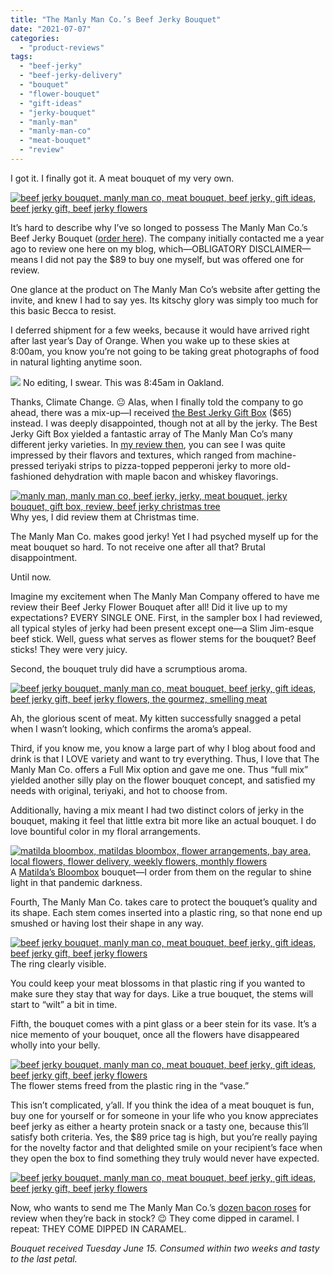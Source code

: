 ```yaml
---
title: "The Manly Man Co.’s Beef Jerky Bouquet"
date: "2021-07-07"
categories:
  - "product-reviews"
tags:
  - "beef-jerky"
  - "beef-jerky-delivery"
  - "bouquet"
  - "flower-bouquet"
  - "gift-ideas"
  - "jerky-bouquet"
  - "manly-man"
  - "manly-man-co"
  - "meat-bouquet"
  - "review"
---
```


I got it. I finally got it. A meat bouquet of my very own.

[![beef jerky bouquet, manly man co, meat bouquet, beef jerky, gift ideas, beef jerky gift, beef jerky flowers](https://thegourmez-wpmedia.s3.amazonaws.com/2021/07/Beef-Jerky-Bouquet-007-368x500.png)](https://thegourmez-wpmedia.s3.amazonaws.com/2021/07/Beef-Jerky-Bouquet-007.png)

It’s hard to describe why I’ve so longed to possess The Manly Man Co.’s Beef Jerky Bouquet ([order here](https://manlymanco.com/products/flowers)). The company initially contacted me a year ago to review one here on my blog, which­—OBLIGATORY DISCLAIMER—means I did not pay the $89 to buy one myself, but was offered one for review.

One glance at the product on The Manly Man Co’s website after getting the invite, and knew I had to say yes. Its kitschy glory was simply too much for this basic Becca to resist.

I deferred shipment for a few weeks, because it would have arrived right after last year’s Day of Orange. When you wake up to these skies at 8:00am, you know you’re not going to be taking great photographs of food in natural lighting anytime soon.




<div class="caption">

[![](https://thegourmez-wpmedia.s3.amazonaws.com/2021/07/Beef-Jerky-Bouquet-002-500x339.png)](https://thegourmez-wpmedia.s3.amazonaws.com/2021/07/Beef-Jerky-Bouquet-002.png) No editing, I swear. This was 8:45am in Oakland.</div>


Thanks, Climate Change. 😐 Alas, when I finally told the company to go ahead, there was a mix-up—I received [the Best Jerky Gift Box](https://manlymanco.com/products/best-jerky-gift-basket) ($65) instead. I was deeply disappointed, though not at all by the jerky. The Best Jerky Gift Box yielded a fantastic array of The Manly Man Co’s many different jerky varieties. In [my review then](https://thegourmez.com/2020/12/17/manly-man-co-beef-jerky-gift-box/), you can see I was quite impressed by their flavors and textures, which ranged from machine-pressed teriyaki strips to pizza-topped pepperoni jerky to more old-fashioned dehydration with maple bacon and whiskey flavorings.




<div class="caption">

[![manly man, manly man co, beef jerky, jerky, meat bouquet, jerky bouquet, gift box, review, beef jerky christmas tree](https://thegourmez-wpmedia.s3.amazonaws.com/2020/12/Best-Jerky-Tree-500x431.jpg)](https://thegourmez-wpmedia.s3.amazonaws.com/2020/12/Best-Jerky-Tree.jpg) Why yes, I did review them at Christmas time.</div>


The Manly Man Co. makes good jerky! Yet I had psyched myself up for the meat bouquet so hard. To not receive one after all that? Brutal disappointment.

Until now.

Imagine my excitement when The Manly Man Company offered to have me review their Beef Jerky Flower Bouquet after all! Did it live up to my expectations? EVERY SINGLE ONE. First, in the sampler box I had reviewed, all typical styles of jerky had been present except one—a Slim Jim-esque beef stick. Well, guess what serves as flower stems for the bouquet? Beef sticks! They were very juicy.

Second, the bouquet truly did have a scrumptious aroma.

[![beef jerky bouquet, manly man co, meat bouquet, beef jerky, gift ideas, beef jerky gift, beef jerky flowers, the gourmez, smelling meat](https://thegourmez-wpmedia.s3.amazonaws.com/2021/07/Beef-Jerky-Bouquet-006-449x500.png)](https://thegourmez-wpmedia.s3.amazonaws.com/2021/07/Beef-Jerky-Bouquet-006.png)

Ah, the glorious scent of meat. My kitten successfully snagged a petal when I wasn’t looking, which confirms the aroma’s appeal.

Third, if you know me, you know a large part of why I blog about food and drink is that I LOVE variety and want to try everything. Thus, I love that The Manly Man Co. offers a Full Mix option and gave me one. Thus “full mix” yielded another silly play on the flower bouquet concept, and satisfied my needs with original, teriyaki, and hot to choose from.

Additionally, having a mix meant I had two distinct colors of jerky in the bouquet, making it feel that little extra bit more like an actual bouquet. I do love bountiful color in my floral arrangements.




<div class="caption">

[![matilda bloombox, matildas bloombox, flower arrangements, bay area, local flowers, flower delivery, weekly flowers, monthly flowers](https://thegourmez-wpmedia.s3.amazonaws.com/2021/07/Beef-Jerky-Bouquet-001-347x500.png)](https://thegourmez-wpmedia.s3.amazonaws.com/2021/07/Beef-Jerky-Bouquet-001.png) A [Matilda’s Bloombox](http://matildasbloombox.com) bouquet—I order from them on the regular to shine light in that pandemic darkness.</div>


Fourth, The Manly Man Co. takes care to protect the bouquet’s quality and its shape. Each stem comes inserted into a plastic ring, so that none end up smushed or having lost their shape in any way.




<div class="caption">

[![beef jerky bouquet, manly man co, meat bouquet, beef jerky, gift ideas, beef jerky gift, beef jerky flowers](https://thegourmez-wpmedia.s3.amazonaws.com/2021/07/Beef-Jerky-Bouquet-003-375x500.png)](https://thegourmez-wpmedia.s3.amazonaws.com/2021/07/Beef-Jerky-Bouquet-003.png) The ring clearly visible.</div>


You could keep your meat blossoms in that plastic ring if you wanted to make sure they stay that way for days. Like a true bouquet, the stems will start to “wilt” a bit in time.

Fifth, the bouquet comes with a pint glass or a beer stein for its vase. It’s a nice memento of your bouquet, once all the flowers have disappeared wholly into your belly.




<div class="caption">

[![beef jerky bouquet, manly man co, meat bouquet, beef jerky, gift ideas, beef jerky gift, beef jerky flowers](https://thegourmez-wpmedia.s3.amazonaws.com/2021/07/Beef-Jerky-Bouquet-004-420x500.png)](https://thegourmez-wpmedia.s3.amazonaws.com/2021/07/Beef-Jerky-Bouquet-004.png) The flower stems freed from the plastic ring in the “vase.”</div>


This isn’t complicated, y’all. If you think the idea of a meat bouquet is fun, buy one for yourself or for someone in your life who you know appreciates beef jerky as either a hearty protein snack or a tasty one, because this’ll satisfy both criteria. Yes, the $89 price tag is high, but you’re really paying for the novelty factor and that delighted smile on your recipient’s face when they open the box to find something they truly would never have expected.

[![beef jerky bouquet, manly man co, meat bouquet, beef jerky, gift ideas, beef jerky gift, beef jerky flowers](https://thegourmez-wpmedia.s3.amazonaws.com/2021/07/Beef-Jerky-Bouquet-005-372x500.png)](https://thegourmez-wpmedia.s3.amazonaws.com/2021/07/Beef-Jerky-Bouquet-005.png)

Now, who wants to send me The Manly Man Co.’s [dozen bacon roses](https://manlymanco.com/products/bacon-roses-caramel) for review when they’re back in stock? 😉 They come dipped in caramel. I repeat: THEY COME DIPPED IN CARAMEL.

_Bouquet received Tuesday June 15. Consumed within two weeks and tasty to the last petal._
